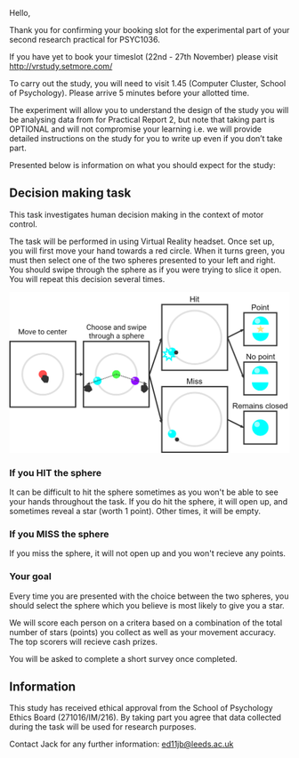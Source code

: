 Hello,

Thank you for confirming your booking slot for the experimental part of your second research practical for PSYC1036.

If you have yet to book your timeslot (22nd - 27th November) please visit http://vrstudy.setmore.com/

To carry out the study, you will need to visit 1.45 (Computer Cluster, School of Psychology). Please arrive 5 minutes before your allotted time.

The experiment will allow you to understand the design of the study you will be analysing data from for Practical Report 2, but note that taking part is OPTIONAL and will not compromise your learning i.e. we will provide detailed instructions on the study for you to write up even if you don’t take part.

Presented below is information on what you should expect for the study:

## Decision making task

This task investigates human decision making in the context of motor control.

The task will be performed in using Virtual Reality headset. Once set up, you will first move your hand towards a red circle. When it turns green, you must then select one of the two spheres presented to your left and right. You should swipe through the sphere as if you were trying to slice it open. You will repeat this decision several times.
 

![diagram.png](diagram.png)


### If you HIT the sphere

It can be difficult to hit the sphere sometimes as you won't be able to see your hands throughout the task. If you do hit the sphere, it will open up, and sometimes reveal a star (worth 1 point). Other times, it will be empty. 

### If you MISS the sphere

If you miss the sphere, it will not open up and you won't recieve any points.

### Your goal

Every time you are presented with the choice between the two spheres, you should select the sphere which you believe is most likely to give you a star. 

We will score each person on a critera based on a combination of the total number of stars (points) you collect as well as your movement accuracy. The top scorers will recieve cash prizes.

You will be asked to complete a short survey once completed.

## Information

This study has received ethical approval from the School of Psychology Ethics Board (271016/IM/216). By taking part you agree that data collected during the task will be used for research purposes.

Contact Jack for any further information: ed11jb@leeds.ac.uk
